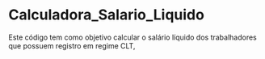 # Calculadora_Salario_Liquido
Este código tem como objetivo calcular o salário líquido dos trabalhadores que possuem registro em regime CLT, 
